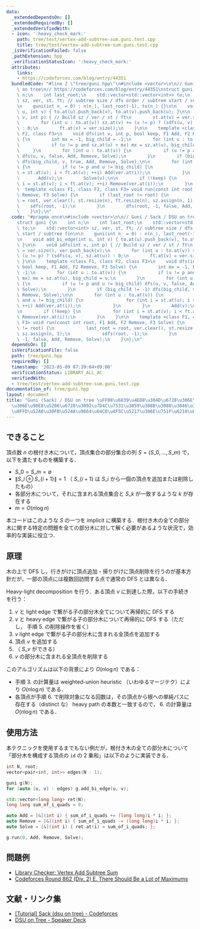 ```yaml
---
data:
  _extendedDependsOn: []
  _extendedRequiredBy: []
  _extendedVerifiedWith:
  - icon: ':heavy_check_mark:'
    path: tree/test/vertex-add-subtree-sum.guni.test.cpp
    title: tree/test/vertex-add-subtree-sum.guni.test.cpp
  _isVerificationFailed: false
  _pathExtension: hpp
  _verificationStatusIcon: ':heavy_check_mark:'
  attributes:
    links:
    - https://codeforces.com/blog/entry/44351
  bundledCode: "#line 2 \"tree/guni.hpp\"\n#include <vector>\n\n// Guni / Sack / DSU\
    \ on tree\n// https://codeforces.com/blog/entry/44351\nstruct guni {\n    int\
    \ n;\n    int last_root;\n    std::vector<std::vector<int>> to;\n    std::vector<int>\
    \ sz, ver, st, ft; // subtree size / dfs order / subtree start / subtree fin\n\
    \n    guni(int n_ = 0) : n(n_), last_root(-1), to(n_) {}\n\n    void add_bi_edge(int\
    \ u, int v) { to.at(u).push_back(v), to.at(v).push_back(u); }\n\n    void sdfs(int\
    \ v, int p) { // Build sz / ver / st / ft\n        st.at(v) = ver.size(), ver.push_back(v);\n\
    \        for (int u : to.at(v)) sz.at(v) += (u != p) ? (sdfs(u, v), sz.at(u))\
    \ : 0;\n        ft.at(v) = ver.size();\n    }\n\n    template <class F1, class\
    \ F2, class F3>\n    void dfs(int v, int p, bool keep, F1 Add, F2 Remove, F3 Solve)\
    \ {\n        int mx = -1, big_child = -1;\n        for (int u : to.at(v)) {\n\
    \            if (u != p and sz.at(u) > mx) mx = sz.at(u), big_child = u;\n   \
    \     }\n        for (int u : to.at(v)) {\n            if (u != p and u != big_child)\
    \ dfs(u, v, false, Add, Remove, Solve);\n        }\n        if (big_child != -1)\
    \ dfs(big_child, v, true, Add, Remove, Solve);\n\n        for (int u : to.at(v))\
    \ {\n            if (u != p and u != big_child) {\n                for (int i\
    \ = st.at(u); i < ft.at(u); ++i) Add(ver.at(i));\n            }\n        }\n \
    \       Add(v);\n        Solve(v);\n\n        if (!keep) {\n            for (int\
    \ i = st.at(v); i < ft.at(v); ++i) Remove(ver.at(i));\n        }\n    }\n\n  \
    \  template <class F1, class F2, class F3> void run(const int root, F1 Add, F2\
    \ Remove, F3 Solve) {\n        if (last_root != root) {\n            last_root\
    \ = root, ver.clear(), st.resize(n), ft.resize(n), sz.assign(n, 1);\n        \
    \    sdfs(root, -1);\n        }\n        dfs(root, -1, false, Add, Remove, Solve);\n\
    \    }\n};\n"
  code: "#pragma once\n#include <vector>\n\n// Guni / Sack / DSU on tree\n// https://codeforces.com/blog/entry/44351\n\
    struct guni {\n    int n;\n    int last_root;\n    std::vector<std::vector<int>>\
    \ to;\n    std::vector<int> sz, ver, st, ft; // subtree size / dfs order / subtree\
    \ start / subtree fin\n\n    guni(int n_ = 0) : n(n_), last_root(-1), to(n_) {}\n\
    \n    void add_bi_edge(int u, int v) { to.at(u).push_back(v), to.at(v).push_back(u);\
    \ }\n\n    void sdfs(int v, int p) { // Build sz / ver / st / ft\n        st.at(v)\
    \ = ver.size(), ver.push_back(v);\n        for (int u : to.at(v)) sz.at(v) +=\
    \ (u != p) ? (sdfs(u, v), sz.at(u)) : 0;\n        ft.at(v) = ver.size();\n   \
    \ }\n\n    template <class F1, class F2, class F3>\n    void dfs(int v, int p,\
    \ bool keep, F1 Add, F2 Remove, F3 Solve) {\n        int mx = -1, big_child =\
    \ -1;\n        for (int u : to.at(v)) {\n            if (u != p and sz.at(u) >\
    \ mx) mx = sz.at(u), big_child = u;\n        }\n        for (int u : to.at(v))\
    \ {\n            if (u != p and u != big_child) dfs(u, v, false, Add, Remove,\
    \ Solve);\n        }\n        if (big_child != -1) dfs(big_child, v, true, Add,\
    \ Remove, Solve);\n\n        for (int u : to.at(v)) {\n            if (u != p\
    \ and u != big_child) {\n                for (int i = st.at(u); i < ft.at(u);\
    \ ++i) Add(ver.at(i));\n            }\n        }\n        Add(v);\n        Solve(v);\n\
    \n        if (!keep) {\n            for (int i = st.at(v); i < ft.at(v); ++i)\
    \ Remove(ver.at(i));\n        }\n    }\n\n    template <class F1, class F2, class\
    \ F3> void run(const int root, F1 Add, F2 Remove, F3 Solve) {\n        if (last_root\
    \ != root) {\n            last_root = root, ver.clear(), st.resize(n), ft.resize(n),\
    \ sz.assign(n, 1);\n            sdfs(root, -1);\n        }\n        dfs(root,\
    \ -1, false, Add, Remove, Solve);\n    }\n};\n"
  dependsOn: []
  isVerificationFile: false
  path: tree/guni.hpp
  requiredBy: []
  timestamp: '2023-05-09 07:39:04+09:00'
  verificationStatus: LIBRARY_ALL_AC
  verifiedWith:
  - tree/test/vertex-add-subtree-sum.guni.test.cpp
documentation_of: tree/guni.hpp
layout: document
title: "Guni (Sack) / DSU on tree \uFF08\u6839\u4ED8\u304D\u6728\u306E\u5168\u3066\
  \u306E\u90E8\u5206\u6728\u3092\u7D4C\u7531\u3059\u308B\u3088\u3046\u306A\u9802\u70B9\
  \u8FFD\u52A0\u30FB\u524A\u9664\u64CD\u4F5C\u5217\u306E\u751F\u6210\uFF09"
---
```


## できること

頂点数 $n$ の根付き木について，頂点集合の部分集合の列 $S = (S\_0, \ldots, S\_m)$ で，以下を満たすものを構築する．

- $S\_0 = S\_m = \emptyset$
- $\| S\_i \oplus S\_\{i + 1\} \| = 1$ （ $S\_\{i + 1\}$ は $S\_i$ から一個の頂点を追加または削除したもの）
- 各部分木について，それに含まれる頂点集合と $S\_k$ が一致するような $k$ が存在する
- $m =  O(n \log n)$

本コードはこのような $S$ の一つを implicit に構築する．根付き木の全ての部分木に関する特定の問題を全ての部分木に対して解く必要があるような状況で，効率的な実装に役立つ．

## 原理

木の上で DFS し，行きがけに頂点追加・帰りがけに頂点削除を行うのが基本方針だが，一部の頂点には複数回訪問する点で通常の DFS とは異なる．

Heavy-light decomposition を行う．ある頂点 $v$ に到達した際，以下の手続きを行う：

1. $v$ と light edge で繋がる子の部分木全てについて再帰的に DFS する
2. $v$ と heavy edge で繋がる子の部分木について再帰的に DFS する（ただし， 手順 5. の削除操作を省く）
3. $v$ light edge で繋がる子の部分木に含まれる全頂点を追加する
4. 頂点 $v$ を追加する
5. （ $S\_v$ ができる）
6. $v$ の部分木に含まれる全頂点を削除する

このアルゴリズムは以下の背景により $O(n \log n)$ である：

- 手順 3. の計算量は weighted-union heuristic （いわゆるマージテク）により $O(n \log n)$ である．
- 各頂点が手順 6. で削除対象になる回数は，その頂点から根への単純パスに存在する（distinct な） heavy path の本数と一致するので， 6. の計算量は $O(n \log n)$ である．

## 使用方法

本テクニックを使用するまでもない例だが，根付き木の全ての部分木について「部分木を構成する頂点の `id` の 2 乗和」は以下のように実装できる．

```cpp
int N, root;
vector<pair<int, int>> edges(N - 1);

guni g(N);
for (auto [u, v] : edges) g.add_bi_edge(u, v);

std::vector<long long> ret(N);
long long sum_of_i_quads = 0;

auto Add = [&](int i) { sum_of_i_quads += (long long)i * i; };
auto Remove = [&](int i) { sum_of_i_quads -= (long long)i * i; };
auto Solve = [&](int i) { ret.at(i) = sum_of_i_quads; };

g.run(0, Add, Remove, Solve);
```

## 問題例

- [Library Checker: Vertex Add Subtree Sum](https://judge.yosupo.jp/problem/vertex_add_subtree_sum)
- [Codeforces Round 862 (Div. 2) E. There Should Be a Lot of Maximums](https://codeforces.com/contest/1805/problem/E)

## 文献・リンク集

- [[Tutorial] Sack (dsu on tree) - Codeforces](https://codeforces.com/blog/entry/44351)
- [DSU on Tree - Speaker Deck](https://speakerdeck.com/camypaper/dsu-on-tree)
